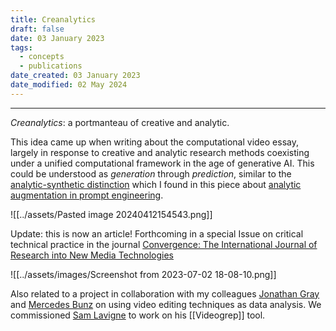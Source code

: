 ```yaml
---
title: Creanalytics
draft: false
date: 03 January 2023
tags:
  - concepts
  - publications
date_created: 03 January 2023
date_modified: 02 May 2024
---
```

---

_Creanalytics_: a portmanteau of creative and analytic.

This idea came up when writing about the computational video essay, largely in response to creative and analytic research methods coexisting under a unified computational framework in the age of generative AI. This could be understood as _generation_ through _prediction_, similar to the [analytic-synthetic distinction](https://www.williamcotton.com/articles/chatgpt-and-the-analytic-synthetic-distinction) which I found in this piece about [analytic augmentation in prompt engineering](https://github.com/williamcotton/empirical-philosophy/blob/main/articles/from-prompt-alchemy-to-prompt-engineering-an-introduction-to-analytic-agumentation.md).

![[../assets/Pasted image 20240412154543.png]]

Update: this is now an article! Forthcoming in a special Issue on critical technical practice in the journal [Convergence: The International Journal of Research into New Media Technologies](https://doi.org/10.1177/13548565231174592)

![[../assets/images/Screenshot from 2023-07-02 18-08-10.png]]

Also related to a project in collaboration with my colleagues [Jonathan Gray](https://jonathangray.org/) and [Mercedes Bunz](https://www.kcl.ac.uk/people/mercedes-bunz) on using video editing techniques as data analysis. We commissioned [Sam Lavigne](https://lav.io/) to work on his [[Videogrep]] tool.
